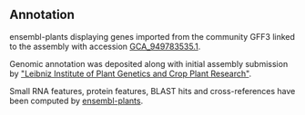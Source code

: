 **Annotation**
----------

ensembl-plants displaying genes imported from the community GFF3 linked to the assembly with accession [GCA\_949783535.1](http://www.ebi.ac.uk/ena/data/view/GCA_949783535.1).

Genomic annotation was deposited along with initial assembly submission by ["Leibniz Institute of Plant Genetics and Crop Plant Research"](https://www.ipk-gatersleben.de/en/).

Small RNA features, protein features, BLAST hits and cross-references have been
computed by [ensembl-plants](https://plants.ensembl.org/info/genome/annotation/index.html).
